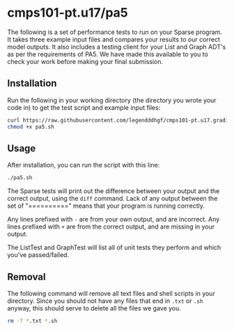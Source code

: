 # cmps101-pt.u17/pa5

The following is a set of performance tests to run on your Sparse program. It
takes three example input files and compares your results to our correct model
outputs. It also includes a testing client for your List and Graph ADT's as per
the requirements of PA5. We have made this available to you to check your work
before making your final submission.

## Installation

Run the following in your working directory (the directory you wrote your code
in) to get the test script and example input files:

```bash
curl https://raw.githubusercontent.com/legendddhgf/cmps101-pt.u17.grading/master/pa5/pa5.sh > pa5.sh
chmod +x pa5.sh
```

## Usage

After installation, you can run the script with this line:

```bash
./pa5.sh
```

The Sparse tests will print out the difference between your output and the correct output,
using the `diff` command. Lack of any output between the set of "=========="
means that your program is running correctly.

Any lines prefixed with `-` are from your own output, and are incorrect. Any
lines prefixed with `+` are from the correct output, and are missing in your
output.

The ListTest and GraphTest will list all of unit tests they perform and which
you've passed/failed.

## Removal

The following command will remove all text files and shell scripts in your
directory. Since you should not have any files that end in `.txt` or `.sh`
anyway, this should serve to delete all the files we gave you.

```bash
rm -f *.txt *.sh
```
